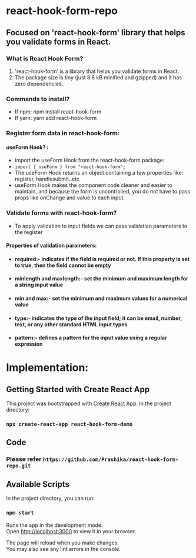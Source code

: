 # react-hook-form-repo
## Focused on 'react-hook-form' library that helps you validate forms in React.

### What is React Hook Form?

1. 'react-hook-form' is a library that helps you validate forms in React.
2. The package size is tiny (just 8.6 kB minified and gzipped) and it has zero dependencies.

### Commands to install?
- If npm: npm install react-hook-form
- If yarn: yarn add react-hook-form

### Register form data in react-hook-form:
#### useForm Hook? :
- import the useForm Hook from the react-hook-form package:
- `import { useForm } from "react-hook-form";`
- The useForm Hook returns an object containing a few properties like: register, handlesubmit..etc
- useForm Hook makes the component code cleaner and easier to maintain, and because the form is uncontrolled, you do not have to pass props like onChange and value to each input.

### Validate forms with react-hook-form?
- To apply validation to input fields we can pass validation parameters to the register
#### Properties of validation parameters:
- #### required:- indicates if the field is required or not. If this property is set to true, then the field cannot be empty
- #### minlength and maxlength:- set the minimum and maximum length for a string input value
- #### min and max:- set the minimum and maximum values for a numerical value
- #### type:- indicates the type of the input field; it can be email, number, text, or any other standard HTML input types
- #### pattern:- defines a pattern for the input value using a regular expression
# Implementation:

## Getting Started with Create React App

This project was bootstrapped with [Create React App](https://github.com/facebook/create-react-app).
In the project directory:

### `npx create-react-app react-hook-form-demo`

## Code
### Please refer `https://github.com/Prashika/react-hook-form-repo.git`

## Available Scripts

In the project directory, you can run:

### `npm start`

Runs the app in the development mode.\
Open [http://localhost:3000](http://localhost:3000) to view it in your browser.

The page will reload when you make changes.\
You may also see any lint errors in the console.
